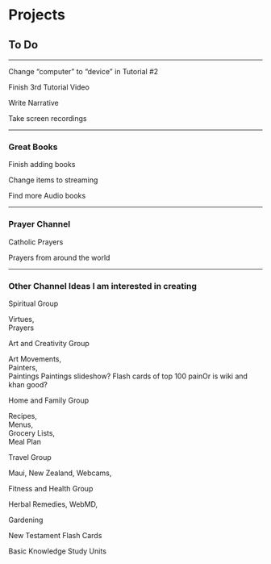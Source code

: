 # Projects
## To Do
***

Change “computer” to “device” in Tutorial #2

Finish 3rd Tutorial Video

Write Narrative

Take screen recordings

***


### Great Books

Finish adding books

Change items to streaming

Find more Audio books

***

### Prayer Channel

Catholic Prayers

Prayers from around the world

***

### Other Channel Ideas I am interested in creating

Spiritual Group

Virtues,   
Prayers

Art and Creativity Group

Art Movements,   
Painters,   
Paintings
Paintings slideshow? Flash cards of top 100 painOr is wiki and khan good?

Home and Family Group

Recipes,   
Menus,   
Grocery Lists,   
Meal Plan

Travel Group

Maui,
New Zealand,
Webcams,

Fitness and Health Group

Herbal Remedies,
WebMD,


Gardening

New Testament Flash Cards

Basic Knowledge Study Units
